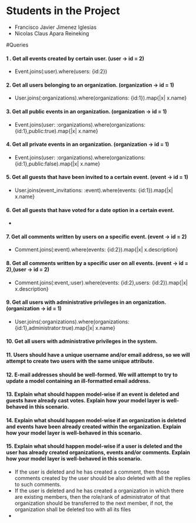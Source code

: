 # Students in the Project
    
* Francisco Javier Jimenez Iglesias
* Nicolas Claus Apara Reineking

#Queries

#### 1 . Get all events created by certain user.   (user -> id = 2)
* Event.joins(:user).where(users: {id:2})
#### 2. Get all users belonging to an organization. (organization -> id = 1)
* User.joins(:organizations).where(organizations: {id:1}).map{|x| x.name}
#### 3. Get all public events in an organization.   (organization -> id = 1)
* Event.joins(user: :organizations).where(organizations: {id:1},public:true).map{|x| x.name}
#### 4. Get all private events in an organization.  (organization -> id = 1)
* Event.joins(user: :organizations).where(organizations: {id:1},public:false).map{|x| x.name}
#### 5. Get all guests that have been invited to a certain event. (event -> id = 1)
* User.joins(event_invitations: :event).where(events: {id:1}).map{|x| x.name}
#### 6. Get all guests that have voted for a date option in a certain event.  
* 
#### 7. Get all comments written by users on a specific event.     (event -> id = 2)
* Comment.joins(:event).where(events: {id:2}).map{|x| x.description}
#### 8. Get all comments written by a specific user on all events. (event -> id = 2),(user -> id = 2)
*  Comment.joins(:event,:user).where(events: {id:2},users: {id:2}).map{|x| x.description}
#### 9. Get all users with administrative privileges in an organization. (organization -> id = 1)
* User.joins(:organizations).where(organizations: {id:1},administrator:true).map{|x| x.name}
#### 10. Get all users with administrative privileges in the system.
#### 11. Users should have a unique username and/or email address, so we will attempt to create two users with the same unique attribute.
#### 12. E-mail addresses should be well-formed. We will attempt to try to update a model containing an ill-formatted email address.
#### 13. Explain what should happen model-wise if an event is deleted and guests have already cast votes. Explain how your model layer is well-behaved in this scenario.
#### 14. Explain what should happen model-wise if an organization is deleted and events have been already created within the organization. Explain how your model layer is well-behaved in this scenario.
#### 15. Explain what should happen model-wise if a user is deleted and the user has already created organizations, events and/or comments. Explain how your model layer is well-behaved in this scenario.
* If the user is deleted and he has created a comment, then those comments created by the user should be also deleted with all the replies to such comments.
* If the user is deleted and he has created a organization in which there are existing members, then the  role/rank of administrator of that organization should be transferred to the next member, if not, the organization shall be deleted too with all its files
* 